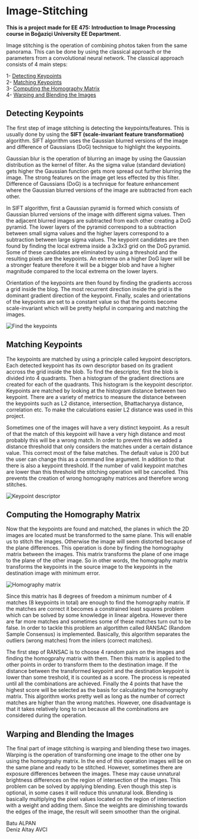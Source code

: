 # Image-Stitching

**This is a project made for EE 475: Introduction to Image Processing course in Boğaziçi University EE Department.** 

Image stitching is the operation of combining photos taken from the same panorama. This can be done by using the classical approach or the parameters from a convolutional neural network. The  classical approach consists of 4 main steps:

1- [Detecting Keypoints](#detecting-keypoints) <br />
2- [Matching Keypoints](#matching-keypoints) <br />
3- [Computing the Homography Matrix](#computing-the-homography-matrix) <br />
4- [Warping and Blending the Images](#warping-and-blending-the-images) <br />

## Detecting Keypoints

  The first step of image stitching is detecting the keypoints/features. This is usually done by using the **SIFT (scale-invariant feature transformation)** algorithm. SIFT algorithm uses the Gaussian blurred versions of the image and difference of Gaussians (DoG) technique to highlight the keypoints. 
  
  Gaussian blur is the operation of blurring an image by using the Gaussian distribution as the kernel of filter. As the sigma value (standard deviation) gets higher the Gaussian function gets more spread out further blurring the image. The strong features on the image get less effected by this filter. Difference of Gaussians (DoG) is a technique for feature enhancement where the Gaussian blurred versions of the image are subtracted from each other. 
  
  In SIFT algorithm, first a Gaussian pyramid is formed which consists of Gaussian blurred versions of the image with different sigma values. Then the adjacent blurred images are subtracted from each other creating a DoG pyramid. The lower layers of the pyramid correspond to a subtraction between small sigma values and the higher layers correspond to a subtraction between large sigma values. The keypoint candidates are then found by finding the local extrema inside a 3x3x3 grid on the DoG pyramid. Some of these candidates are eliminated by using a threshold and the resulting pixels are the keypoints. An extrema on a higher DoG layer will be a stronger feature therefore it will be a bigger blob and have a higher magnitude compared to the local extrema on the lower layers.   
  
  Orientation of the keypoints are then found by finding the gradients accross a grid inside the blog. The most recurrent direction inside the grid is the dominant gradient direction of the keypoint. Finally, scales and orientations of the keypoints are set to a constant value so that the points become scale-invariant which will be pretty helpful in comparing and matching the images. 

![Find the keypoints](https://www.researchgate.net/publication/342148975/figure/fig1/AS:901943815847936@1592051571533/SIFT-Algorithm-steps.jpg)
## Matching Keypoints

  The keypoints are matched by using a principle called keypoint descriptors. Each detected keypoint has its own descriptor based on its gradient accross the grid inside the blob. To find the descriptor, first the blob is divided into 4 quadrants. Then a histogram of the gradient directions are created for each of the quadrants. This histogram is the keypoint descriptor. Keypoints are matched by looking at the histogram distance between two keypoint. There are a variety of metrics to measure the distance between the keypoints such as L2 distance, intersection, Bhattacharyya distance, correlation etc. To make the calculations easier L2 distance was used in this project. 
  
  Sometimes one of the images will have a very distinct keypoint. As a result of that the match of this keypoint will have a very high distance and most probably this will be a wrong match. In order to prevent this we added a distance threshold that only considers the matches under a certain distance value. This correct most of the false matches. The default value is 200 but the user can change this as a command line argument. In addition to that there is also a keypoint threshold. If the number of valid keypoint matches are lower than this threshold the stitching operation will be cancelled. This prevents the creation of wrong homography matrices and therefore wrong stitches.
  
![Keypoint descriptor](https://www.i2tutorials.com/wp-content/media/2019/09/SIFT-and-SURF-1-i2tutorials.jpg)

## Computing the Homography Matrix

  Now that the keypoints are found and matched, the planes in which the 2D images are located must be transformed to the same plane. This will enable us to stitch the images. Otherwise the image will seem distorted because of the plane differences. This operation is done by finding the homography matrix between the images. This matrix transforms the plane of one image to the plane of the other image. So in other words, the homography matrix transforms the keypoints in the source image to the keypoints in the destination image with minimum error. 
  
![Homography matrix](https://docs.opencv.org/4.x/homography_transformation_example2.jpg)
  
  Since this matrix has 8 degrees of freedom a minimum number of 4 matches (8 keypoints in total) are enough to find the homography matrix. If the matches are correct it becomes a constrained least squares problem which can be solved by some knowledge in linear algebra. However there are far more matches and sometimes some of these matches turn out to be false. In order to tackle this problem an algortithm called RANSAC (Random Sample Consensus) is implemented. Basically, this algorithm separates the outliers (wrong matches) from the inliers (correct matches). 

  The first step of RANSAC is to choose 4 random pairs on the images and finding the homogprahy matrix with them. Then this matrix is applied to the other points in order to transform them to the destination image. If the distance between the transformed keypoint and the destination keypoint is lower than some treshold, it is counted as a score. The process is repeated until all the combinations are achieved. Finally the 4 points that have the highest score will be selected as the basis for calculating the homography matrix. This algorithm works pretty well as long as the number of correct matches are higher than the wrong matches. However, one disadvantage is that it takes relatively long to run because all the combinations are considered during the operation. 
  
## Warping and Blending the Images 

  The final part of image stitching is warping and blending these two images. Warping is the operation of transforming one image to the other one by using the homogrpahy matrix. In the end of this operation images will be on the same plane and ready to be stitched. However, sometimes there are exposure differences between the images. These may cause unnatural brightness differences on the region of intersection of the images. This problem can be solved by applying blending. Even though this step is optional, in some cases it will reduce this unnatural look. Blending is basically multiplying the pixel values located on the region of intersection with a weight and adding them. Since the weights are diminishing towards the edges of the image, the result will seem smoother than the original.  

Batu ALPAN <br />
Deniz Altay AVCI
